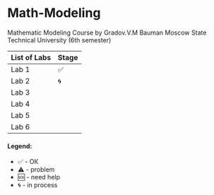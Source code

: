 # Math-Modeling

Mathematic Modeling Course by Gradov.V.M
  Bauman Moscow State Technical University (6th semester)


|List of Labs| Stage|
|------------|-------|
|Lab 1|✅|
|Lab 2|🌀	|
|Lab 3| |
|Lab 4|	|
|Lab 5|	|
|Lab 6| |


#### Legend:
+ ✅ - ОК
+ ⚠️ - problem
+ 🆘 - need help
+ 🌀 - in process
